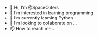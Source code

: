 - 👋 Hi, I’m @SpaceOuters
- 👀 I’m interested in learning programming
- 🌱 I’m currently learning Python
- 💞️ I’m looking to collaborate on ...
- 📫 How to reach me ...

<!---
SpaceOuters/SpaceOuters is a ✨ special ✨ repository because its `README.md` (this file) appears on your GitHub profile.
You can click the Preview link to take a look at your changes.
--->
